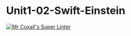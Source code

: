 # Unit1-02-Swift-Einstein
[![Mr Coxall's Super Linter](https://github.com/NavinRllyGood/Unit1-02-Swift-Einstein/workflows/Mr%20Coxall's%20Super%20Linter/badge.svg)](https://github.com/NavinRllyGood/Unit1-02-Swift-Einstein/actions/)
